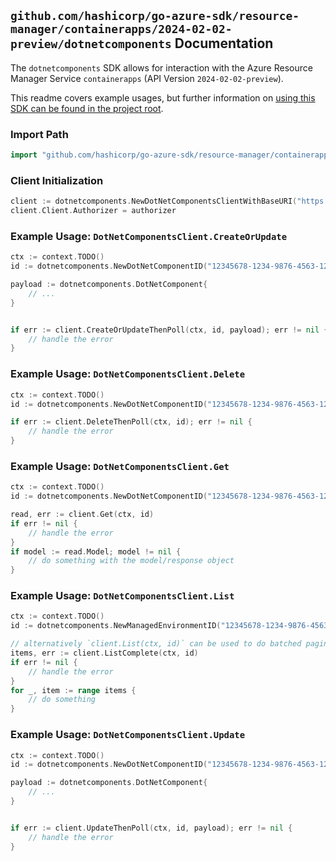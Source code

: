 
## `github.com/hashicorp/go-azure-sdk/resource-manager/containerapps/2024-02-02-preview/dotnetcomponents` Documentation

The `dotnetcomponents` SDK allows for interaction with the Azure Resource Manager Service `containerapps` (API Version `2024-02-02-preview`).

This readme covers example usages, but further information on [using this SDK can be found in the project root](https://github.com/hashicorp/go-azure-sdk/tree/main/docs).

### Import Path

```go
import "github.com/hashicorp/go-azure-sdk/resource-manager/containerapps/2024-02-02-preview/dotnetcomponents"
```


### Client Initialization

```go
client := dotnetcomponents.NewDotNetComponentsClientWithBaseURI("https://management.azure.com")
client.Client.Authorizer = authorizer
```


### Example Usage: `DotNetComponentsClient.CreateOrUpdate`

```go
ctx := context.TODO()
id := dotnetcomponents.NewDotNetComponentID("12345678-1234-9876-4563-123456789012", "example-resource-group", "managedEnvironmentValue", "dotNetComponentValue")

payload := dotnetcomponents.DotNetComponent{
	// ...
}


if err := client.CreateOrUpdateThenPoll(ctx, id, payload); err != nil {
	// handle the error
}
```


### Example Usage: `DotNetComponentsClient.Delete`

```go
ctx := context.TODO()
id := dotnetcomponents.NewDotNetComponentID("12345678-1234-9876-4563-123456789012", "example-resource-group", "managedEnvironmentValue", "dotNetComponentValue")

if err := client.DeleteThenPoll(ctx, id); err != nil {
	// handle the error
}
```


### Example Usage: `DotNetComponentsClient.Get`

```go
ctx := context.TODO()
id := dotnetcomponents.NewDotNetComponentID("12345678-1234-9876-4563-123456789012", "example-resource-group", "managedEnvironmentValue", "dotNetComponentValue")

read, err := client.Get(ctx, id)
if err != nil {
	// handle the error
}
if model := read.Model; model != nil {
	// do something with the model/response object
}
```


### Example Usage: `DotNetComponentsClient.List`

```go
ctx := context.TODO()
id := dotnetcomponents.NewManagedEnvironmentID("12345678-1234-9876-4563-123456789012", "example-resource-group", "managedEnvironmentValue")

// alternatively `client.List(ctx, id)` can be used to do batched pagination
items, err := client.ListComplete(ctx, id)
if err != nil {
	// handle the error
}
for _, item := range items {
	// do something
}
```


### Example Usage: `DotNetComponentsClient.Update`

```go
ctx := context.TODO()
id := dotnetcomponents.NewDotNetComponentID("12345678-1234-9876-4563-123456789012", "example-resource-group", "managedEnvironmentValue", "dotNetComponentValue")

payload := dotnetcomponents.DotNetComponent{
	// ...
}


if err := client.UpdateThenPoll(ctx, id, payload); err != nil {
	// handle the error
}
```
